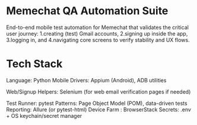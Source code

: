 # Memechat QA Automation Suite

End-to-end mobile test automation for Memechat that validates the critical user journey:
  1.creating (test) Gmail accounts,
  2.signing up inside the app,
  3.logging in, and
  4.navigating core screens to verify stability and UX flows.



# Tech Stack

Language: Python
Mobile Drivers: Appium (Android), ADB utilities

Web/Signup Helpers: Selenium (for web email verification pages if needed)

Test Runner: pytest
Patterns: Page Object Model (POM), data-driven tests
Reporting: Allure (or pytest-html)
Device Farm : BrowserStack
Secrets: .env + OS keychain/secret manager
